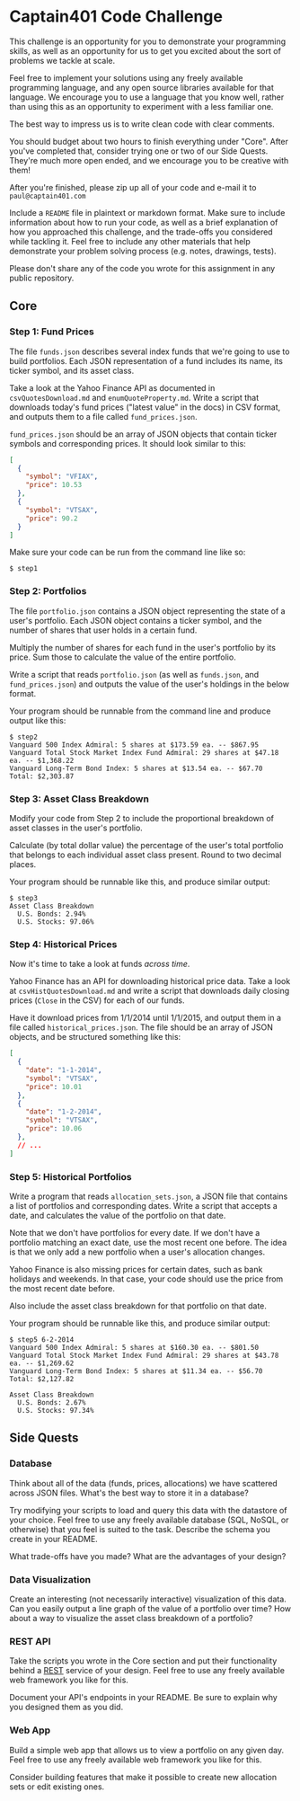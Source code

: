 # Captain401 Code Challenge

This challenge is an opportunity for you to demonstrate your programming skills, as well as an opportunity for us to get you excited about the sort of problems we tackle at scale.

Feel free to implement your solutions using any freely available programming language, and any open source libraries available for that language. We encourage you to use a language that you know well, rather than using this as an opportunity to experiment with a less familiar one.

The best way to impress us is to write clean code with clear comments.

You should budget about two hours to finish everything under "Core". After you've completed that, consider trying one or two of our Side Quests. They're much more open ended, and we encourage you to be creative with them!

After you're finished, please zip up all of your code and e-mail it to `paul@captain401.com`

Include a `README` file in plaintext or markdown format. Make sure to include information about how to run your code, as well as a brief explanation of how you approached this challenge, and the trade-offs you considered while tackling it. Feel free to include any other materials that help demonstrate your problem solving process (e.g. notes, drawings, tests).

Please don't share any of the code you wrote for this assignment in any public repository.

## Core

### Step 1: Fund Prices

The file `funds.json` describes several index funds that we're going to use to build portfolios. Each JSON representation of a fund includes its name, its ticker symbol, and its asset class.

Take a look at the Yahoo Finance API as documented in `csvQuotesDownload.md` and `enumQuoteProperty.md`. Write a script that downloads today's fund prices ("latest value" in the docs) in CSV format, and outputs them to a file called `fund_prices.json`.

`fund_prices.json` should be an array of JSON objects that contain ticker symbols and corresponding prices. It should look similar to this:

```json
[
  {
    "symbol": "VFIAX",
    "price": 10.53
  },
  {
    "symbol": "VTSAX",
    "price": 90.2
  }
]
```

Make sure your code can be run from the command line like so:
```
$ step1
```

### Step 2: Portfolios

The file `portfolio.json` contains a JSON object representing the state of a user's portfolio. Each JSON object contains a ticker symbol, and the number of shares that user holds in a certain fund.

Multiply the number of shares for each fund in the user's portfolio by its price. Sum those to calculate the value of the entire portfolio.

Write a script that reads `portfolio.json` (as well as `funds.json`, and `fund_prices.json`) and outputs the value of the user's holdings in the below format.

Your program should be runnable from the command line and produce output like this:
```
$ step2
Vanguard 500 Index Admiral: 5 shares at $173.59 ea. -- $867.95
Vanguard Total Stock Market Index Fund Admiral: 29 shares at $47.18 ea. -- $1,368.22
Vanguard Long-Term Bond Index: 5 shares at $13.54 ea. -- $67.70
Total: $2,303.87
```

### Step 3: Asset Class Breakdown

Modify your code from Step 2 to include the proportional breakdown of asset classes in the user's portfolio.

Calculate (by total dollar value) the percentage of the user's total portfolio that belongs to each individual asset class present. Round to two decimal places.

Your program should be runnable like this, and produce similar output:
```
$ step3
Asset Class Breakdown
  U.S. Bonds: 2.94%
  U.S. Stocks: 97.06%
```

### Step 4: Historical Prices

Now it's time to take a look at funds *across time*.

Yahoo Finance has an API for downloading historical price data. Take a look at `csvHistQuotesDownload.md` and write a script that downloads daily closing prices (`Close` in the CSV) for each of our funds.

Have it download prices from 1/1/2014 until 1/1/2015, and output them in a file called `historical_prices.json`. The file should be an array of JSON objects, and be structured something like this:

```json
[
  {
    "date": "1-1-2014",
    "symbol": "VTSAX",
    "price": 10.01
  },
  {
    "date": "1-2-2014",
    "symbol": "VTSAX",
    "price": 10.06
  },
  // ...
]
```

### Step 5: Historical Portfolios

Write a program that reads `allocation_sets.json`, a JSON file that contains a list of portfolios and corresponding dates. Write a script that accepts a date, and calculates the value of the portfolio on that date.

Note that we don't have portfolios for every date. If we don't have a portfolio matching an exact date, use the most recent one before. The idea is that we only add a new portfolio when a user's allocation changes.

Yahoo Finance is also missing prices for certain dates, such as bank holidays and weekends. In that case, your code should use the price from the most recent date before.

Also include the asset class breakdown for that portfolio on that date.

Your program should be runnable like this, and produce similar output:
```
$ step5 6-2-2014
Vanguard 500 Index Admiral: 5 shares at $160.30 ea. -- $801.50
Vanguard Total Stock Market Index Fund Admiral: 29 shares at $43.78 ea. -- $1,269.62
Vanguard Long-Term Bond Index: 5 shares at $11.34 ea. -- $56.70
Total: $2,127.82

Asset Class Breakdown
  U.S. Bonds: 2.67%
  U.S. Stocks: 97.34%
```

## Side Quests

### Database

Think about all of the data (funds, prices, allocations) we have scattered across JSON files. What's the best way to store it in a database?

Try modifying your scripts to load and query this data with the datastore of your choice. Feel free to use any freely available database (SQL, NoSQL, or otherwise) that you feel is suited to the task. Describe the schema you create in your README.

What trade-offs have you made? What are the advantages of your design?

### Data Visualization

Create an interesting (not necessarily interactive) visualization of this data. Can you easily output a line graph of the value of a portfolio over time? How about a way to visualize the asset class breakdown of a portfolio?

### REST API

Take the scripts you wrote in the Core section and put their functionality behind a [REST](http://rest.elkstein.org/) service of your design. Feel free to use any freely available web framework you like for this.

Document your API's endpoints in your README. Be sure to explain why you designed them as you did. 

### Web App

Build a simple web app that allows us to view a portfolio on any given day. Feel free to use any freely available web framework you like for this.

Consider building features that make it possible to create new allocation sets or edit existing ones.
